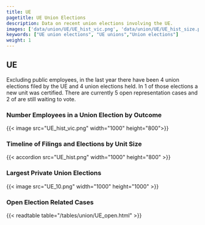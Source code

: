 ```yaml
---
title: UE
pagetitle: UE Union Elections
description: Data on recent union elections involving the UE.
images: ['data/union/UE/UE_hist_vic.png', 'data/union/UE/UE_hist_size.png', 'data/union/UE/UE_10.png']
keywords: ["UE union elections", "UE unions","Union elections"]
weight: 1
---
```

##  UE

Excluding public employees, in the last year there have been 4 union elections filed by the UE and 4 union elections held. In 1 of those elections a new unit was certified. There are currently 5 open representation cases and 2 of are still waiting to vote.

### Number Employees in a Union Election by Outcome
{{< image src="UE_hist_vic.png" width="1000" height="800">}}

### Timeline of Filings and Elections by Unit Size
{{< accordion src="UE_hist.png" width="1000" height="800" >}}

### Largest Private Union Elections
{{< image src="UE_10.png" width="1000" height="1000"  >}}

### Open Election Related Cases
{{< readtable table="/tables/union/UE_open.html" >}}

